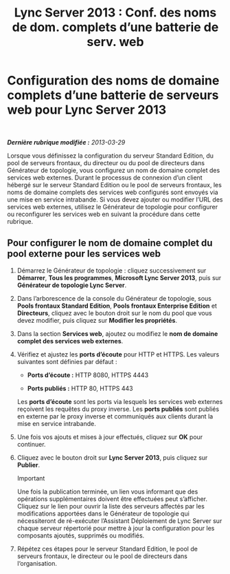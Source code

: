 ﻿---
title: "Lync Server 2013 : Conf. des noms de dom. complets d’une batterie de serv. web"
TOCTitle: Configuration des noms de domaine complets d’une batterie de serveurs web
ms:assetid: cb25dbbd-dcea-4997-8e14-e5007dd7d3ca
ms:mtpsurl: https://technet.microsoft.com/fr-fr/library/Gg429722(v=OCS.15)
ms:contentKeyID: 49298868
ms.date: 05/20/2016
mtps_version: v=OCS.15
ms.translationtype: HT
---

# Configuration des noms de domaine complets d’une batterie de serveurs web pour Lync Server 2013

 

_**Dernière rubrique modifiée :** 2013-03-29_

Lorsque vous définissez la configuration du serveur Standard Edition, du pool de serveurs frontaux, du directeur ou du pool de directeurs dans Générateur de topologie, vous configurez un nom de domaine complet des services web externes. Durant le processus de connexion d’un client hébergé sur le serveur Standard Edition ou le pool de serveurs frontaux, les noms de domaine complets des services web configurés sont envoyés via une mise en service intrabande. Si vous devez ajouter ou modifier l’URL des services web externes, utilisez le Générateur de topologie pour configurer ou reconfigurer les services web en suivant la procédure dans cette rubrique.

## Pour configurer le nom de domaine complet du pool externe pour les services web

1.  Démarrez le Générateur de topologie : cliquez successivement sur **Démarrer**, **Tous les programmes**, **Microsoft Lync Server 2013**, puis sur **Générateur de topologie Lync Server**.

2.  Dans l’arborescence de la console du Générateur de topologie, sous **Pools frontaux Standard Edition**, **Pools frontaux Enterprise Edition** et **Directeurs**, cliquez avec le bouton droit sur le nom du pool que vous devez modifier, puis cliquez sur **Modifier les propriétés**.

3.  Dans la section **Services web**, ajoutez ou modifiez le **nom de domaine complet des services web externes**.

4.  Vérifiez et ajustez les **ports d’écoute** pour HTTP et HTTPS. Les valeurs suivantes sont définies par défaut :
    
      - **Ports d’écoute :** HTTP 8080, HTTPS 4443
    
      - **Ports publiés :** HTTP 80, HTTPS 443
    
    Les **ports d’écoute** sont les ports via lesquels les services web externes reçoivent les requêtes du proxy inverse. Les **ports publiés** sont publiés en externe par le proxy inverse et communiqués aux clients durant la mise en service intrabande.

5.  Une fois vos ajouts et mises à jour effectués, cliquez sur **OK** pour continuer.

6.  Cliquez avec le bouton droit sur **Lync Server 2013**, puis cliquez sur **Publier**.
    
    > [!IMPORTANT]  
    > Une fois la publication terminée, un lien vous informant que des opérations supplémentaires doivent être effectuées peut s’afficher. Cliquez sur le lien pour ouvrir la liste des serveurs affectés par les modifications apportées dans le Générateur de topologie qui nécessiteront de ré-exécuter l’Assistant Déploiement de Lync Server sur chaque serveur répertorié pour mettre à jour la configuration pour les composants ajoutés, supprimés ou modifiés.

7.  Répétez ces étapes pour le serveur Standard Edition, le pool de serveurs frontaux, le directeur ou le pool de directeurs dans l‘organisation.


